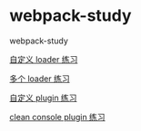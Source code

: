 # webpack-study
webpack-study

[自定义 loader 练习](https://github.com/wangjunjia/webpack-study/tree/html-minify-loader)


[多个 loader 练习](https://github.com/wangjunjia/webpack-study/tree/custom-loader-demo)


[自定义 plugin 练习](https://github.com/wangjunjia/webpack-study/tree/html-template-plugin)

[clean console plugin 练习](https://github.com/wangjunjia/webpack-study/tree/clean-console-webpack-plugin)